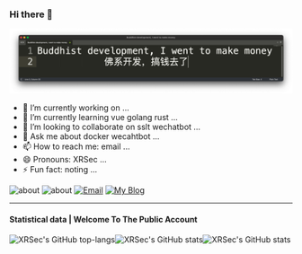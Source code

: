 ### Hi there 👋

![2022-07-06 23.52.23](2022-07-06%2023.52.23.png)

- 🔭 I’m currently working on ...
- 🌱 I’m currently learning vue golang rust ...
- 👯 I’m looking to collaborate on sslt wechatbot ...
- 💬 Ask me about docker wecahtbot ...
- 📫 How to reach me: email ...
- 😄 Pronouns: XRSec ...
- ⚡ Fun fact: noting ...

![about](https://img.shields.io/badge/Ran-Xing-da282a)      ![about](https://img.shields.io/badge/低调求发展-潜心习安全-da282a)        [![Email](https://img.shields.io/badge/Email-Jalapeno1868@outlook.com-da282a)](mailto:Jalapeno1868@outlook.com)        [![My Blog](https://img.shields.io/badge/Blog-xrsec.vercel.app-da282a)](https://xrsec.vercel.app)

---

#### Statistical data   |   Welcome To The Public Account

![XRSec's GitHub top-langs](https://github-readme-stats.vercel.app/api/top-langs/?username=Ran-Xing&layout=compact)![XRSec's GitHub stats](https://github-readme-stats.vercel.app/api?username=Ran-Xing&show_icons=true&theme=cobalt)![XRSec's GitHub stats](https://activity-graph.herokuapp.com/graph?username=RAN-XING&theme=react-dark)
